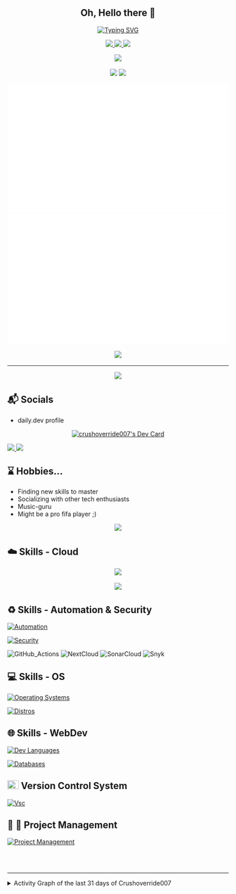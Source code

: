 <!-- Introduction -->

<h2 align="center">Oh, Hello there 👋</h1>
<p align="center">
<a href="https://git.io/typing-svg">

<!-- very old one, typing intro -->


<!-- <img src="https://readme-typing-svg.herokuapp.com?font=Avenir&size=18&duration=2500&pause=500&color=FFFFFF&center=true&vCenter=true&multiline=true&width=600&height=100&lines=My+name's+Mouhcine%2C+;a+recent+Masters+graduate+in+the+Cyber+Security+domain;And+I'm+currently+working+on+other+projects." alt="Typing SVG" /> -->

<!-- before typing intro -->


<!-- <img src="https://readme-typing-svg.demolab.com?font=Avenir&size=18&duration=2500&pause=500&color=000000&center=true&vCenter=true&multiline=true&width=600&height=100&lines=Freshly+Graduated;Cyber+Security+%2F+Cloud+Security;Always+looking+for+new+challenges" alt="typing SVG"/>  -->

<!-- New Typing Intro -->

<img src="https://readme-typing-svg.demolab.com?font=Avenir&weight=600&size=18&duration=2500&pause=500&color=37BBAD&background=1A1B27&center=true&vCenter=true&multiline=true&random=false&width=600&height=100&lines=Cyber+Security+%2F+Cloud+Security+;Always+looking+for+new+challenges" alt="Typing SVG" />

</a>
</p>

<!-- Stats -->

  <p align="center">
  <a href="https://komarev.com/ghpvc/?username=Crushoverride007&color=blueviolet">
    <img src="https://komarev.com/ghpvc/?username=Crushoverride007&color=blueviolet"/>
  </a>
  <!-- <a href="https://visitor-badge.glitch.me/badge?page_id=Crushoverride007.Crushoverride007&left_text=All%20Visitors">
    <img src="https://visitor-badge.glitch.me/badge?page_id=Crushoverride007.Crushoverride007&left_text=All%20Visitors"/>
  from fleet
  </a> -->
  <a href="https://hits.seeyoufarm.com/api/count/incr/badge.svg?url=https%3A%2F%2Fgithub.com%2F{Crushoverride007}1212%2Fhit-counter">
    <img src="https://hits.seeyoufarm.com/api/count/incr/badge.svg?url=https%3A%2F%2Fgithub.com%2F{Crushoverride007}1212%2Fhit-counter"/>
  </a>
  <img src="https://api.meercode.io/badge/Crushoverride007/Crushoverride007?type=ci-score&branch=main&lastDay=14"/>
  </p>

  <!-- Putting new badge into place
      the github action from p4p1 doesn't work as of 12 april 2023 because tryhackme website removed the way they implemented the badge generation
  -->

  <p align="center">
  <img src="https://tryhackme-badges.s3.amazonaws.com/Crushoverride007.png" "alt="TryHackMe Mouhcine's">
  </p>

  <p align="center">
  <img src="https://github-readme-stats-git-masterrstaa-rickstaa.vercel.app/api?username=crushoverride007&theme=tokyonight&show_icons=true" />
  <img src="http://github-readme-streak-stats.herokuapp.com?user=Crushoverride007&theme=tokyonight&hide_border=false&date_format=M%20j%5B%2C%20Y%5D"/>
  </p>

<!--
 ![](https://raw.githubusercontent.com/Crushoverride007/github-stats/master/generated/overview.svg#gh-dark-mode-only)
 ![](https://raw.githubusercontent.com/Crushoverride007/github-stats/master/generated/languages.svg#gh-dark-mode-only)
-->

  <p align="center">

   <img src="https://raw.githubusercontent.com/Crushoverride007/github-stats/master/generated/overview.svg#gh-dark-mode-only"/>

   <!-- <img src="https://raw.githubusercontent.com/Crushoverride007/github-stats-transparent/output/generated/overview.svg"/> -->
   <img src="https://raw.githubusercontent.com/Crushoverride007/github-stats-transparent/output/generated/languages.svg"/>
  </p>

  <p align="center">

  <img src="https://github-profile-trophy.vercel.app/?username=Crushoverride007&theme=radical&no-bg=true&row=3&column=4&margin-w=15&margin-h=15"/>

  </p>


  ---
<!--
<p align="center">
  <a href="https://crushoverride007.vercel.app/api/now-playing?open">
    <img src="https://crushoverride007.vercel.app/api/now-playing">
  </a>
</p>
-->

<p align="center">
  <img src="https://spotify-github-profile.vercel.app/api/view.svg?uid=mouhcine.mesmouki&redirect=true][https://spotify-github-profile.vercel.app/api/view.svg?uid=mouhcine.mesmouki&cover_image=true&theme=default&bar_color=5e30eb&bar_color_cover=true"/>
</p>


<!-- <p align="center">
  <img src="https://spotify-recently-played-readme.vercel.app/api?user=mouhcine.mesmouki&width=600"/>
</p> -->

<!-- <p align="center">
  <img src="https://crushoverride007.vercel.app/api/top-played">
</p> -->


<!-- Bio -->


## :mailbox_with_mail: Socials

* daily.dev profile

<p align="center">
  <a href="https://app.daily.dev/crushoverride007">
    <!-- <img src="https://api.daily.dev/devcards/79009def043145a8bb4330ae537abb1f.png?r=61v" width="400" alt="Mouhcine MESMOUKI's Dev Card"/> -->
    <img src="https://api.daily.dev/devcards/v2/OEIO2LwIpZp0ysQtALHRv.png?type=default&r=pjt" width="356" alt="crushoverride007's Dev Card"/>
  </a>
</p>



<a href="https://www.linkedin.com/in/mouhcinemesmouki/">
  <img src="https://img.shields.io/badge/LinkedIn-0077B5?style=for-the-badge&logo=linkedin&logoColor=white"/>
</a>

<!-- ![Linkedin](https://img.shields.io/badge/LinkedIn-0077B5?style=for-the-badge&logo=linkedin&logoColor=white) [Click Here](https://www.linkedin.com/in/mouhcinemesmouki/) -->


<a href="https://twitter.com/crushoveride007">
  <img src="https://img.shields.io/badge/Twitter-1DA1F2?style=for-the-badge&logo=twitter&logoColor=white"/>
</a>

<!-- ![Twitter](https://img.shields.io/badge/Twitter-1DA1F2?style=for-the-badge&logo=twitter&logoColor=white) [Click Here](https://twitter.com/crushoveride007) -->

## :hourglass: Hobbies...

* Finding new skills to master
* Socializing with other tech enthusiasts
* Music-guru
* Might be a pro fifa player ;)

<p align="center">
  <a href="https://psnprofiles.com/crushoverride007">
  <img src="https://card.psnprofiles.com/2/crushoverride007.png" width="500" border="0">
  </a>
</p>

## ☁️ Skills - Cloud
<p align="center">
  <a href="https://skillicons.dev">
    <img src="https://skillicons.dev/icons?i=azure,gcp,aws" />
  </a>
</p>


<!--
![DigitalOcean](https://img.shields.io/badge/DigitalOcean-0080FF?style=for-the-badge&logo=digitalocean&logoColor=white)
![MicrosoftAzure](https://img.shields.io/badge/Microsoft_Azure-0089D6?style=for-the-badge&logo=microsoft-azure&logoColor=white)
![GoogleCloud](https://img.shields.io/badge/Google_Cloud-4285F4?style=for-the-badge&logo=google-cloud&logoColor=white)
![Amazon_AWS](https://img.shields.io/badge/Amazon_AWS-FF9900?style=for-the-badge&logo=amazonaws&logoColor=white)
![Linode](https://img.shields.io/badge/Linode-00A95C?style=for-the-badge&logo=Linode&logoColor=white)
-->

<p align="center">
  <a href="https://skillicons.dev">
    <img src="https://skillicons.dev/icons?i=kubernetes,docker,heroku,vercel,netlify" />
  </a>
</p>

<!--
![Kubernetes](https://img.shields.io/badge/Kubernetes-326DE6?style=for-the-badge&logo=kubernetes&logoColor=white)
![Docker](https://img.shields.io/badge/Docker-2496ED?style=for-the-badge&logo=docker&logoColor=white)
![Netlify](https://img.shields.io/badge/Netlify-00C7B7?style=for-the-badge&logo=netlify&logoColor=white)
![Heroku](https://img.shields.io/badge/Heroku-430098?style=for-the-badge&logo=heroku&logoColor=white)
![Vercel](https://img.shields.io/badge/Vercel-000000?style=for-the-badge&logo=vercel&logoColor=white)
-->


## :recycle: Skills - Automation & Security

[![Automation](https://skillicons.dev/icons?i=terraform,githubactions,appwrite,jenkins,supabase)](https://skillicons.dev)

[![Security](https://skillicons.dev/icons?i=cloudflare,prometheus,postman,elasticsearch,sentry)](https://skillicons.dev)

![GitHub_Actions](https://img.shields.io/badge/GitHub_Actions-2088FF?style=for-the-badge&logo=github-actions&logoColor=white)
![NextCloud](https://img.shields.io/badge/Nextcloud-0082C9?style=for-the-badge&logo=Nextcloud&logoColor=white)
![SonarCloud](https://img.shields.io/badge/Sonar%20cloud-F3702A?style=for-the-badge&logo=sonarcloud&logoColor=white)
![Snyk](https://img.shields.io/badge/Snyk-4C4A73?style=for-the-badge&logo=snyk&logoColor=white)

## :computer: Skills - OS

[![Operating Systems](https://skillicons.dev/icons?i=windows,apple,linux,redhat,raspberrypi)](https://skillicons.dev)


<!-- 
![Windows](https://img.shields.io/badge/Windows-017AD7?style=for-the-badge&logo=windows&logoColor=white)
![Mac OS](https://img.shields.io/badge/mac%20os-000000?style=for-the-badge&logo=macos&logoColor=F0F0F0)
![Ubuntu](https://img.shields.io/badge/Ubuntu-E95420?style=for-the-badge&logo=ubuntu&logoColor=white)
![Red Hat](https://img.shields.io/badge/Red%20Hat-EE0000?style=for-the-badge&logo=redhat&logoColor=white)
-->

[![Distros](https://skillicons.dev/icons?i=kali,arch,debian)](https://skillicons.dev)

<!--

![Kali_Linux](https://img.shields.io/badge/Kali_Linux-557C94?style=for-the-badge&logo=kali-linux&logoColor=white)
![CentOS](https://img.shields.io/badge/Cent%20OS-262577?style=for-the-badge&logo=CentOS&logoColor=white)
![Arch_Linux](https://img.shields.io/badge/Arch_Linux-1793D1?style=for-the-badge&logo=arch-linux&logoColor=white)
![Debian](https://img.shields.io/badge/Debian-A81D33?style=for-the-badge&logo=debian&logoColor=white)

-->

## :globe_with_meridians: Skills - WebDev

[![Dev Languages](https://skillicons.dev/icons?i=html,css,js,tailwind,bootstrap)](https://skillicons.dev)

<!--
![HTML5](https://img.shields.io/badge/HTML5-E34F26?style=for-the-badge&logo=html5&logoColor=white)
![CSS3](https://img.shields.io/badge/CSS3-1572B6?style=for-the-badge&logo=css3&logoColor=white)
![JavaScript](https://img.shields.io/badge/JavaScript-323330?style=for-the-badge&logo=javascript&logoColor=F7DF1E)
![TailWindCss](https://img.shields.io/badge/Tailwind_CSS-38B2AC?style=for-the-badge&logo=tailwind-css&logoColor=white)
-->

[![Databases](https://skillicons.dev/icons?i=mysql,mongodb,postgres)](https://skillicons.dev)


<!--
![Bootstrap](https://img.shields.io/badge/Bootstrap-563D7C?style=for-the-badge&logo=bootstrap&logoColor=white)
![MySQL](https://img.shields.io/badge/MySQL-00000F?style=for-the-badge&logo=mysql&logoColor=white)
![MongoDB](https://img.shields.io/badge/MongoDB-4EA94B?style=for-the-badge&logo=mongodb&logoColor=white)
-->

## <img src="https://www.vectorlogo.zone/logos/git-scm/git-scm-icon.svg" width="26" height="20"/> Version Control System

[![Vsc](https://skillicons.dev/icons?i=git,github,gitlab,bitbucket)](https://skillicons.dev)

<!--
![Git](https://img.shields.io/badge/Git-E34F26?style=for-the-badge&logo=git&logoColor=white)
![Github](https://img.shields.io/badge/GitHub-100000?style=for-the-badge&logo=github&logoColor=white)
![GitLab](https://img.shields.io/badge/GitLab-330F63?style=for-the-badge&logo=gitlab&logoColor=white)
-->

## :dart: :rocket: Project Management

[![Project Management](https://skillicons.dev/icons?i=notion,obsidian)](https://skillicons.dev)

<!-- 
![Jira](https://img.shields.io/badge/jira-%230A0FFF.svg?style=for-the-badge&logo=jira&logoColor=white)
![Trello](https://img.shields.io/badge/Trello-%23026AA7.svg?style=for-the-badge&logo=Trello&logoColor=white)
![Notion](https://img.shields.io/badge/Notion-000000?style=for-the-badge&logo=notion&logoColor=white)
![Obsidian](https://img.shields.io/badge/Obsidian-483699?style=for-the-badge&logo=Obsidian&logoColor=white)

-->

<br></br>

---

<!-- Adding github activity graph -->

<details>
  <summary>Activity Graph of the last 31 days of Crushoverride007</summary>
  <br></br>
  <!-- <img src="https://github-readme-activity-graph.cyclic.app/graph?username=Crushoverride007&custom_title=Crushoverride007%20Activity%20Graph&hide_border=true&theme=tokyo-night&title_color=FFFFFF&area=true&radius=6&point=FFFFFF&color=FFFFFF"/> -->

<img src="https://github-readme-activity-graph.vercel.app/graph?username=crushoverride007&custom_title=Crushoverride007%20Activity%20Graph&hide_border=true&theme=tokyo-night&title_color=FFFFFF&area=true&radius=6&point=FFFFFF&color=FFFFFF"/>

  <!-- (https://github.com/ashutosh00710/github-readme-activity-graph) make this active -->
</details>

<br></br>
